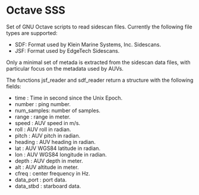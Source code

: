 # Octave SSS

Set of GNU Octave scripts to read sidescan files. Currently the following
file types are supported:

- SDF: Format used by Klein Marine Systems, Inc. Sidescans.
- JSF: Format used by EdgeTech Sidescans.

Only a minimal set of metada is extracted from the sidescan data files,
with particular focus on the metadata used by AUVs.

The functions jsf_reader and sdf_reader return a structure with the
following fields:

* time       : Time in second since the Unix Epoch.
* number     : ping number.
* num_samples: number of samples.
* range      : range in meter.
* speed      : AUV speed in m/s.
* roll       : AUV roll in radian.
* pitch      : AUV pitch in radian.
* heading    : AUV heading in radian.
* lat        : AUV WGS84 latitude in radian.
* lon        : AUV WGS84 longitude in radian.
* depth      : AUV depth in meter.
* alt        : AUV altitude in meter.
* cfreq      : center frequency in Hz.
* data_port  : port data.
* data_stbd  : starboard data.

